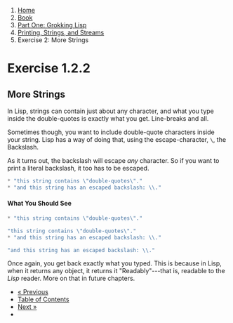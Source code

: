 <ol class="breadcrumb">
  <li><a href="/">Home</a></li>
  <li><a href="/book/">Book</a></li>
  <li><a href="/book/1-0-0-overview/">Part One: Grokking Lisp</a></li>
  <li><a href="/book/1-02-0-input-output/">Printing, Strings, and Streams</a></li>
  <li class="active">Exercise 2: More Strings</li>
</ol>

# Exercise 1.2.2

## More Strings

In Lisp, strings can contain just about any character, and what you type inside the double-quotes is exactly what you get.  Line-breaks and all.

Sometimes though, you want to include double-quote characters inside your string.  Lisp has a way of doing that, using the escape-character, `\`, the Backslash.

As it turns out, the backslash will escape *any* character.  So if you want to print a literal backslash, it too has to be escaped.

```lisp
* "this string contains \"double-quotes\"."
* "and this string has an escaped backslash: \\."
```

#### What You Should See

```lisp
* "this string contains \"double-quotes\"."

"this string contains \"double-quotes\"."
* "and this string has an escaped backslash: \\."

"and this string has an escaped backslash: \\."
```

Once again, you get back exactly what you typed.  This is because in Lisp, when it returns any object, it returns it "Readably"---that is, readable to the *Lisp* reader.  More on that in future chapters.

<ul class="pager">
  <li class="previous"><a href="/book/1-02-01-strings/">&laquo; Previous</a></li>
  <li><a href="/book/">Table of Contents</a></li>
  <li class="next"><a href="/book/1-02-03-unicode/">Next &raquo;</a><li>
</ul>

